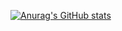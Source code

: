 [![Anurag's GitHub stats](https://github-readme-stats.vercel.app/api?username=jemlog&theme=merko)](https://github.com/jemlog/github-readme-stats)
